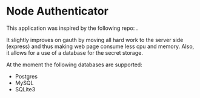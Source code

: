 Node Authenticator
==================

This application was inspired by the following repo: <path to the gauth repo here>.

It slightly improves on gauth by moving all hard work to the server side (express) and thus making web page consume less cpu and memory. Also, it allows for a use of a database for the secret storage.

At the moment the following databases are supported:
* Postgres
* MySQL
* SQLite3
